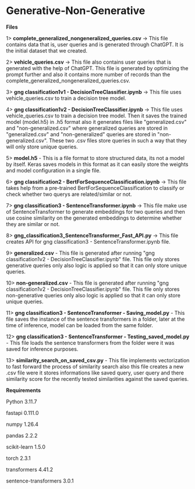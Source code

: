 # Generative-Non-Generative

**Files**

1> **complete_generalized_nongeneralized_queries.csv** -> This file contains data that is, user queries and is generated through ChatGPT. It is the initial dataset that we created.

2> **vehicle_queries.csv** -> This file also contains user queries that is generated with the help of ChatGPT. This file is generated by optimizing the prompt further and also it contains more number of records than the complete_generalized_nongeneralized_queries.csv.

3> **gng classification1v1 - DecisionTreeClassifier.ipynb** -> This file uses vehicle_queries.csv to train a decision tree model.

4> **gng classification1v2 - DecisionTreeClassifier.ipynb** -> This file uses vehicle_queries.csv to train a decision tree model. Then it saves the trained model (model.h5) in .h5 format also it generates files like "generalized.csv" and "non-generalized.csv" where generalized queries are stored in "generalized.csv" and "non-generalized" queries are stored in "non-generalized.csv". These two .csv files store queries in such a way that they will only store unique queries.

5> **model.h5** -  This is a file format to store structured data, its not a model by itself. Keras saves models in this format as it can easily store the weights and model configuration in a single file.

6> **gng classification2 - BertForSequenceClassification.ipynb** -> This file takes help from a pre-trained BertForSequenceClassification to classify or check whether two querys are related/similar or not.

7> **gng classification3 - SentenceTransformer.ipynb** -> This file make use of SentenceTransformer to generate embeddings for two queries and then use cosine similarity on the generated embeddings to determine whether they are similar or not.

8> **gng_classification3_SentenceTransformer_Fast_API.py** -> This file creates API for gng classification3 - SentenceTransformer.ipynb file.

9> **generalized.csv** - This file is generated after running "gng classification1v2 - DecisionTreeClassifier.ipynb" file. This file only stores generative queries only also logic is applied so that it can only store unique queries.

10> **non-generalized.csv** - This file is generated after running "gng classification1v2 - DecisionTreeClassifier.ipynb" file. This file only stores non-generative queries only also logic is applied so that it can only store unique queries.

11> **gng classification3 - SentenceTransformer - Saving_model.py** - This file saves the instance of the sentence transformers in a folder, later at the time of inference, model can be loaded from the same folder.

12> **gng classification3 - SentenceTransformer - Testing_saved_model.py** - This file loads the sentence transformers from the folder were it was saved for inference purposes.

13> **similarity_search_on_saved_csv.py** - This file implements vectorization to fast forward the process of similarity search also this file creates a new .csv file were it stores informations like saved query, user query and there similarity score for the recently tested similarities against the saved queries.


**Requirements**

Python 3.11.7

fastapi 0.111.0

numpy 1.26.4

pandas 2.2.2

scikit-learn 1.5.0

torch 2.3.1

transformers 4.41.2

sentence-transformers 3.0.1
